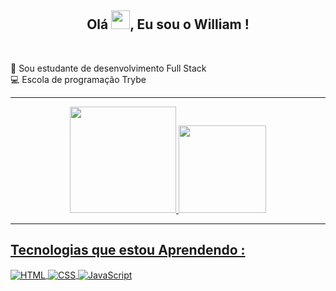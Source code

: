 <h2 align="center">Olá <img src="https://raw.githubusercontent.com/MartinHeinz/MartinHeinz/master/wave.gif" width="30px" height="30px">, Eu sou o William !</h2>
<br>

📖️ Sou estudante de desenvolvimento Full Stack
<br>
💻️ Escola de programação Trybe

<hr>
<div align="center">
  <a href="https://github.com/WilliamNunes905">
  <img height="170em" src="https://github-readme-stats.vercel.app/api?username=WilliamNunes905&show_icons=true&theme=chartreuse-dark&show_icons=true"/>
 <img height="140em" src="https://github-readme-stats.vercel.app/api/top-langs/?username=WilliamNunes905&layout=compact&langs_count=7&theme=chartreuse-dark&show_icons=true"/>
</div>
<hr>
  
## Tecnologias que estou Aprendendo :

 <div style="display: inline_block">
   <img align="center" alt="HTML" src="https://img.shields.io/badge/HTML-239120?style=for-the-badge&logo=html5&logoColor=white"/>
   <img align="center" alt="CSS" src="https://img.shields.io/badge/CSS-239120?&style=for-the-badge&logo=css3&logoColor=white"/>
   <img align="center" alt="JavaScript" src="https://img.shields.io/badge/JavaScript-F7DF1E?style=for-the-badge&logo=javascript&logoColor=black"/>
 </div>
                     
          
       
   
    
                
